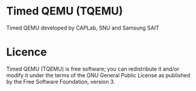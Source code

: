# Timed QEMU (TQEMU)
Timed QEMU developed by CAPLab, SNU and Samsung SAIT

# Licence
Timed QEMU (TQEMU) is free software; you can redistribute it and/or modify it under the terms of the GNU General Public License as published by the Free Software Foundation, version 3.
